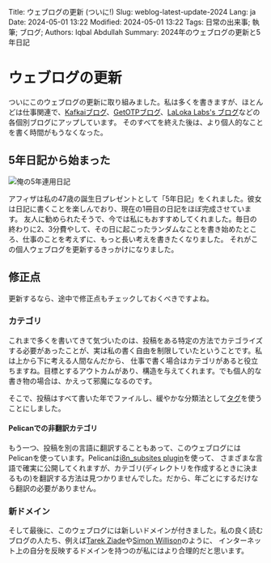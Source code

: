 Title: ウェブログの更新 (ついに!)
Slug: weblog-latest-update-2024
Lang: ja
Date: 2024-05-01 13:22
Modified: 2024-05-01 13:22
Tags: 日常の出来事; 執筆; ブログ;
Authors: Iqbal Abdullah
Summary: 2024年のウェブログの更新と5年日記

# ウェブログの更新

ついにこのウェブログの更新に取り組みました。私は多くを書きますが、ほとんどは仕事関連で、[Kafkaiブログ](https://kafkai.com/ja/blog/)、[GetOTPブログ](https://otp.dev/ja/blog/)、[LaLoka Labs's ブログ](https://lalokalabs.co/ja/blog/)などの各個別ブログにアップしています。
そのすべてを終えた後は、より個人的なことを書く時間がもうなくなった。

## 5年日記から始まった

![俺の5年連用日記]({static}/images/5-year-diary.jpg)

アフィザは私の47歳の誕生日プレゼントとして「5年日記」をくれました。彼女は日記に書くことを楽しんでおり、現在の1冊目の日記をほぼ完成させています。
友人に勧められたそうで、今では私にもおすすめしてくれました。毎日の終わりに2、3分費やして、その日に起こったランダムなことを書き始めたところ、仕事のことを考えずに、もっと長い考えを書きたくなりました。
それがこの個人ウェブログを更新するきっかけになりました。

## 修正点

更新するなら、途中で修正点もチェックしておくべきですよね。

### カテゴリ

これまで多くを書いてきて気づいたのは、投稿をある特定の方法でカテゴライズする必要があったことが、実は私の書く自由を制限していたということです。私は上から下に考える人間なんだから、
仕事で書く場合はカテゴリがあると役立ちますね。目標とするアウトカムがあり、構造を与えてくれます。でも個人的な書き物の場合は、かえって邪魔になるのです。

そこで、投稿はすべて書いた年でファイルし、緩やかな分類法として[タグ](https://iqbalabdullah.net/tags.html)を使うことにしました。

#### Pelicanでの非翻訳カテゴリ

もう一つ、投稿を別の言語に翻訳することもあって、このウェブログにはPelicanを使っています。Pelicanは[i8n_subsites plugin](https://qiita.com/agektrombala/items/bc0da1f2bdf9e1f35aeb)を使って、
さまざまな言語で確実に公開してくれますが、カテゴリ(ディレクトリを作成するときに決まるもの)を翻訳する方法は見つかりませんでした。だから、年ごとにするだけなら翻訳の必要がありません。

### 新ドメイン

そして最後に、このウェブログには新しいドメインが付きました。私の良く読むブログの人たち、例えば[Tarek Ziade](https://ziade.org/)や[Simon Willison](https://simonwillison.net/)のように、
インターネット上の自分を反映するドメインを持つのが私にはより合理的だと思います。
